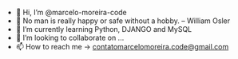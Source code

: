 - 👋 Hi, I’m @marcelo-moreira-code
- 👀 No man is really happy or safe without a hobby. – William Osler
- 🌱 I’m currently learning Python, DJANGO and MySQL 
- 💞️ I’m looking to collaborate on ...
- 📫 How to reach me -> contatomarcelomoreira.code@gmail.com

<!---
marcelo-moreira-code/marcelo-moreira-code is a ✨ special ✨ repository because its `README.md` (this file) appears on your GitHub profile.
You can click the Preview link to take a look at your changes.
--->
